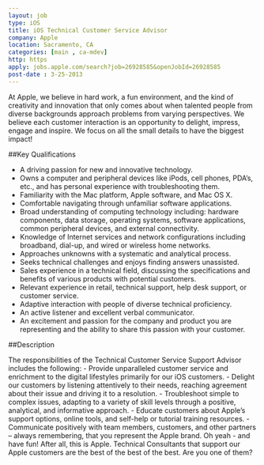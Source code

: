 ```yaml
---
layout: job
type: iOS
title: iOS Technical Customer Service Advisor
company: Apple
location: Sacramento, CA
categories: [main , ca-mdev]
http: https
apply: jobs.apple.com/search?job=26928585&openJobId=26928585
post-date : 3-25-2013
---
```


At Apple, we believe in hard work, a fun environment, and the kind of creativity and innovation that only comes about when talented people from diverse backgrounds approach problems from varying perspectives. We believe each customer interaction is an opportunity to delight, impress, engage and inspire. We focus on all the small details to have the biggest impact!

##Key Qualifications

* A driving passion for new and innovative technology.
* Owns a computer and peripheral devices like iPods, cell phones, PDA’s, etc., and has personal experience with troubleshooting them.
* Familiarity with the Mac platform, Apple software, and Mac OS X.
* Comfortable navigating through unfamiliar software applications.
* Broad understanding of computing technology including: hardware components, data storage, operating systems, software applications, common peripheral devices, and external connectivity.
* Knowledge of Internet services and network configurations including broadband, dial-up, and wired or wireless home networks.
* Approaches unknowns with a systematic and analytical process.
* Seeks technical challenges and enjoys finding answers unassisted.
* Sales experience in a technical field, discussing the specifications and benefits of various products with potential customers.
* Relevant experience in retail, technical support, help desk support, or customer service.
* Adaptive interaction with people of diverse technical proficiency.
* An active listener and excellent verbal communicator.
* An excitement and passion for the company and product you are representing and the ability to share this passion with your customer.

##Description

The responsibilities of the Technical Customer Service Support Advisor includes the following: - Provide unparalleled customer service and enrichment to the digital lifestyles primarily for our iOS customers. - Delight our customers by listening attentively to their needs, reaching agreement about their issue and driving it to a resolution. - Troubleshoot simple to complex issues, adapting to a variety of skill levels through a positive, analytical, and informative approach. - Educate customers about Apple’s support options, online tools, and self-help or tutorial training resources. - Communicate positively with team members, customers, and other partners – always remembering, that you represent the Apple brand. Oh yeah - and have fun! After all, this is Apple. Technical Consultants that support our Apple customers are the best of the best of the best. Are you one of them? 